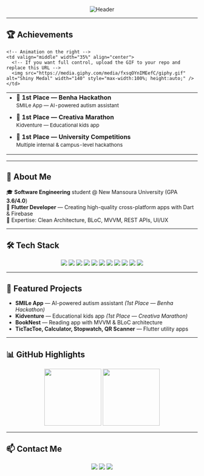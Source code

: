 <!-- ===========================
     Ahmed Elsaadany — README
=========================== -->

<!-- Animated Gradient Header -->
<p align="center">
  <img src="https://capsule-render.vercel.app/api?type=waving&color=0:ffcc00,100:0066ff&height=120&section=header&text=AHMED%20ELSAADANY%20|%20Flutter%20Developer&fontColor=ffffff&fontSize=35&animation=twinkling&fontAlignY=35" alt="Header"/>
</p>

---

## 🏆 Achievements
<table>
  <tr>
    <!-- Text on the left -->
    <td valign="middle" width="65%">
      <ul style="margin:0; padding-left:18px;">
        <li style="margin-bottom:12px;">
          <strong>🥇 1st Place — Benha Hackathon</strong><br>
          <small>SMILe App — AI-powered autism assistant</small>
        </li>
        <li style="margin-bottom:12px;">
          <strong>🥇 1st Place — Creativa Marathon</strong><br>
          <small>Kidventure — Educational kids app</small>
        </li>
        <li style="margin-bottom:12px;">
          <strong>🥇 1st Place — University Competitions</strong><br>
          <small>Multiple internal & campus-level hackathons</small>
        </li>
      </ul>
    </td>

    <!-- Animation on the right -->
    <td valign="middle" width="35%" align="center">
      <!-- If you want full control, upload the GIF to your repo and replace this URL -->
      <img src="https://media.giphy.com/media/fxsqOYnIMEefC/giphy.gif" alt="Shiny Medal" width="140" style="max-width:100%; height:auto;" />
    </td>
  </tr>
</table>

---

## 🚀 About Me
🎓 **Software Engineering** student @ New Mansoura University (GPA **3.6/4.0**)  
💼 **Flutter Developer** — Creating high-quality cross-platform apps with Dart & Firebase  
🌟 Expertise: Clean Architecture, BLoC, MVVM, REST APIs, UI/UX  

---

## 🛠 Tech Stack
<p align="center">
  <img src="https://img.shields.io/badge/Dart-0175C2?style=for-the-badge&logo=dart&logoColor=white" />
  <img src="https://img.shields.io/badge/Flutter-02569B?style=for-the-badge&logo=flutter&logoColor=white" />
  <img src="https://img.shields.io/badge/Firebase-FFCA28?style=for-the-badge&logo=firebase&logoColor=black" />
  <img src="https://img.shields.io/badge/REST%20API-005571?style=for-the-badge&logo=postman&logoColor=white" />
  <img src="https://img.shields.io/badge/BLoC-02569B?style=for-the-badge&logo=flutter&logoColor=white" />
  <img src="https://img.shields.io/badge/MVVM-6C63FF?style=for-the-badge" />
  <img src="https://img.shields.io/badge/Clean%20Architecture-FF5733?style=for-the-badge" />
  <img src="https://img.shields.io/badge/Git-F05032?style=for-the-badge&logo=git&logoColor=white" />
  <img src="https://img.shields.io/badge/GitHub-181717?style=for-the-badge&logo=github" />
  <img src="https://img.shields.io/badge/Figma-F24E1E?style=for-the-badge&logo=figma&logoColor=white" />
  <img src="https://img.shields.io/badge/Postman-FF6C37?style=for-the-badge&logo=postman&logoColor=white" />
</p>

---

## 📂 Featured Projects
- **SMILe App** — AI-powered autism assistant *(1st Place — Benha Hackathon)*  
- **Kidventure** — Educational kids app *(1st Place — Creativa Marathon)*  
- **BookNest** — Reading app with MVVM & BLoC architecture  
- **TicTacToe, Calculator, Stopwatch, QR Scanner** — Flutter utility apps  

---

## 📊 GitHub Highlights
<p align="center">
  <img src="https://github-readme-stats.vercel.app/api?username=AhmedElsa3dany&show_icons=true&theme=tokyonight&hide_border=true" height="150" />
  <img src="https://github-readme-stats.vercel.app/api/top-langs/?username=AhmedElsa3dany&layout=compact&theme=tokyonight&hide_border=true" height="150" />
</p>

---

## 📫 Contact Me
<p align="center">
  <a href="mailto:ahmedelsaadany16112003@gmail.com"><img src="https://img.shields.io/badge/Email-D14836?style=for-the-badge&logo=gmail&logoColor=white" /></a>
  <a href="https://www.linkedin.com/in/ahmed-elsa3dany/"><img src="https://img.shields.io/badge/LinkedIn-0A66C2?style=for-the-badge&logo=linkedin&logoColor=white" /></a>
  <a href="https://github.com/AhmedElsa3dany"><img src="https://img.shields.io/badge/GitHub-181717?style=for-the-badge&logo=github&logoColor=white" /></a>
</p>

